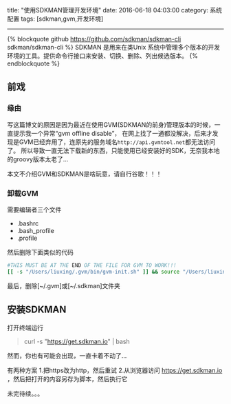 title: "使用SDKMAN管理开发环境"
date: 2016-06-18 04:03:00
category: 系统配置
tags: [sdkman,gvm,开发环境]

---

{% blockquote github https://github.com/sdkman/sdkman-cli sdkman/sdkman-cli %}
SDKMAN 是用来在类Unix 系统中管理多个版本的开发环境的工具。提供命令行接口来安装、切换、删除、列出候选版本。
{% endblockquote %}

## 前戏
### 缘由
写这篇博文的原因是因为最近在使用GVM(SDKMAN的前身)管理版本的时候，一直提示我一个异常“gvm offline disable”，
在网上找了一通都没解决，后来才发现是GVM已经弃用了，连原先的服务域名`http://api.gvmtool.net`都无法访问了。
所以导致一直无法下载新的东西，只能使用已经安装好的SDK，无奈我本地的groovy版本太老了...

本文不介绍GVM和SDKMAN是啥玩意，请自行谷歌！！！

### 卸载GVM
需要编辑者三个文件
- .bashrc
- .bash_profile
- .profile

然后删除下面类似的代码
```bash
#THIS MUST BE AT THE END OF THE FILE FOR GVM TO WORK!!!
[[ -s "/Users/liuxing/.gvm/bin/gvm-init.sh" ]] && source "/Users/liuxing/.gvm/bin/gvm-init.sh"
```

最后，删除[~/.gvm]或[~/.sdkman]文件夹

## 安装SDKMAN

打开终端运行
> curl -s "https://get.sdkman.io" | bash

然而，你也有可能会出现，一直卡着不动了...

有两种方案
1.把https改为http，然后重试
2.从浏览器访问 https://get.sdkman.io ，然后把打开的内容另存为脚本，然后执行它

未完待续。。。

